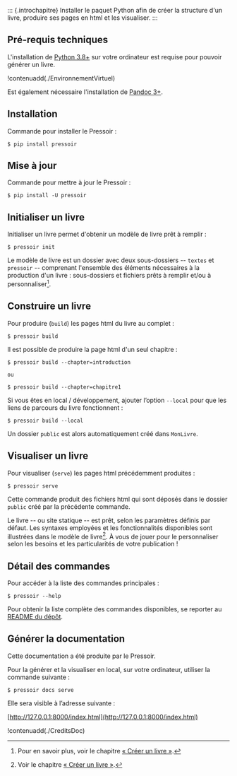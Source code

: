 
::: {.introchapitre}
Installer le paquet Python afin de créer la structure d'un livre, produire ses pages en html et les visualiser.
:::



## Pré-requis techniques

L'installation de [Python 3.8+](https://www.python.org/downloads/release/python-380/) sur votre ordinateur est requise pour pouvoir générer un livre.


!contenuadd(./EnvironnementVirtuel)


Est également nécessaire l'installation de [Pandoc 3+](https://pandoc.org/installing.html).


## Installation

Commande pour installer le Pressoir&nbsp;:

    $ pip install pressoir


## Mise à jour

Commande pour mettre à jour le Pressoir&nbsp;:

    $ pip install -U pressoir


## Initialiser un livre

Initialiser un livre permet d'obtenir un modèle de livre prêt à remplir&nbsp;:

    $ pressoir init


Le modèle de livre est un dossier avec deux sous-dossiers --&nbsp;`textes` et `pressoir`&nbsp;-- comprenant l'ensemble des éléments nécessaires à la production d'un livre&nbsp;: sous-dossiers et fichiers prêts à remplir et/ou à personnaliser[^1].



## Construire un livre

Pour produire (`build`) les pages html du livre au complet&nbsp;:

    $ pressoir build



Il est possible de produire la page html d'un seul chapitre&nbsp;:

    $ pressoir build --chapter=introduction

    ou

    $ pressoir build --chapter=chapitre1


Si vous êtes en local / développement, ajouter l’option `--local` pour que les liens de parcours du livre fonctionnent&nbsp;:

    $ pressoir build --local

Un dossier `public` est alors automatiquement créé dans `MonLivre`.


## Visualiser un livre

Pour visualiser (`serve`) les pages html précédemment produites&nbsp;:

    $ pressoir serve

Cette commande produit des fichiers html qui sont déposés dans le dossier `public` créé par la précédente commande.


Le livre --&nbsp;ou site statique&nbsp;-- est prêt, selon les paramètres définis par défaut. Les syntaxes employées et les fonctionnalités disponibles sont illustrées dans le modèle de livre[^2]. À vous de jouer pour le personnaliser selon les besoins et les particularités de votre publication&nbsp;!




## Détail des commandes

Pour accéder à la liste des commandes principales&nbsp;:

    $ pressoir --help

Pour obtenir la liste complète des commandes disponibles, se reporter au [README du dépôt](https://gitlab.huma-num.fr/ecrinum/pressoir/-/blob/main/README.md?ref_type=heads#help).


## Générer la documentation


Cette documentation a été produite par le Pressoir.

Pour la générer et la visualiser en local, sur votre ordinateur, utiliser la commande suivante&nbsp;:

    $ pressoir docs serve


Elle sera visible à l’adresse suivante&nbsp;:

[http://127.0.0.1:8000/index.html](http://127.0.0.1:8000/index.html)


!contenuadd(./CreditsDoc)





[^1]: Pour en savoir plus, voir le chapitre [«&nbsp;Créer un livre&nbsp;»](chapitre2.html).

[^2]: Voir le chapitre [«&nbsp;Créer un livre&nbsp;»](chapitre2.html).
